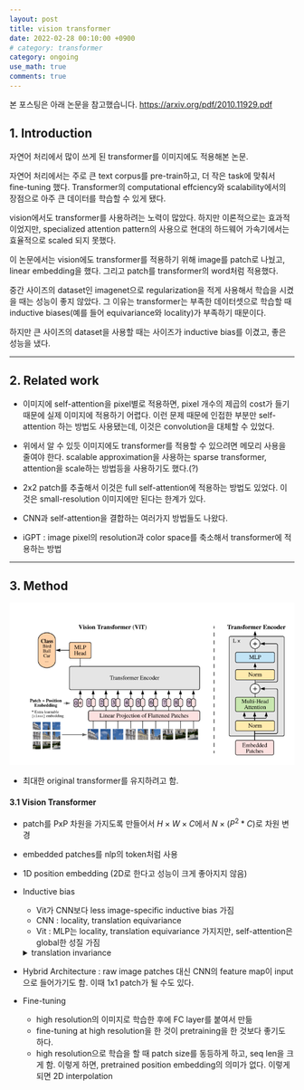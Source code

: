 ```yaml
---
layout: post
title: vision transformer
date: 2022-02-28 00:10:00 +0900
# category: transformer
category: ongoing
use_math: true
comments: true
---
```

본 포스팅은 아래 논문을 참고했습니다.
<https://arxiv.org/pdf/2010.11929.pdf>

## 1. Introduction

자연어 처리에서 많이 쓰게 된 transformer를 이미지에도 적용해본 논문.

자연어 처리에서는 주로 큰 text corpus를 pre-train하고, 더 작은 task에 맞춰서 fine-tuning 했다. Transformer의 computational effciency와 scalability에서의 장점으로 아주 큰 데이터를 학습할 수 있게 됐다.

vision에서도 transformer를 사용하려는 노력이 많았다. 하지만 이론적으로는 효과적이었지만, specialized attention pattern의 사용으로 현대의 하드웨어 가속기에서는 효율적으로 scaled 되지 못했다.

이 논문에서는 vision에도 transformer를 적용하기 위해 image를 patch로 나눴고, linear embedding을 했다. 그리고 patch를 transformer의 word처럼 적용했다.

중간 사이즈의 dataset인 imagenet으로 regularization을 적게 사용해서 학습을 시켰을 때는 성능이 좋지 않았다. 그 이유는 transformer는 부족한 데이터셋으로 학습할 때 inductive biases(예를 들어 equivariance와 locality)가 부족하기 때문이다.

하지만 큰 사이즈의 dataset을 사용할 때는 사이즈가 inductive bias를 이겼고, 좋은 성능을 냈다.

---

## 2. Related work

- 이미지에 self-attention을 pixel별로 적용하면, pixel 개수의 제곱의 cost가 들기 때문에 실제 이미지에 적용하기 어렵다. 이런 문제 때문에 인접한 부분만 self-attention 하는 방법도 사용됐는데, 이것은 convolution을 대체할 수 있었다.

- 위에서 알 수 있듯 이미지에도 transformer를 적용할 수 있으려면 메모리 사용을 줄여야 한다. scalable approximation을 사용하는 sparse transformer, attention을 scale하는 방법등을 사용하기도 했다.(?)

- 2x2 patch를 추출해서 이것은 full self-attention에 적용하는 방법도 있었다. 이것은 small-resolution 이미지에만 된다는 한계가 있다.

- CNN과 self-attention을 결합하는 여러가지 방법들도 나왔다.

- iGPT : image pixel의 resolution과 color space를 축소해서 transformer에 적용하는 방법

---

## 3. Method

![alt text](/public/img/220228/vision-transformer.png)

- 최대한 original transformer를 유지하려고 함.

#### 3.1 Vision Transformer

- patch를 PxP 차원을 가지도록 만들어서 $H{\times}W{\times}C$에서 $N{\times}(P^2*C)$로 차원 변경
- embedded patches를 nlp의 token처럼 사용
- 1D position embedding (2D로 한다고 성능이 크게 좋아지지 않음)
- Inductive bias
  - Vit가 CNN보다 less image-specific inductive bias 가짐
  - CNN : locality, translation equivariance
  - Vit : MLP는 locality, translation equivariance 가지지만, self-attention은 global한 성질 가짐
  <details>
    <summary>
        translation invariance
    </summary>

  - input의 위치와 상관없이 output이 동일한 값을 갖는것을 말한다. <br>
  - CNN은 translation equivariance한 네트워크이다. 하지만 max pooling의 약간의 translation invariance와 softmax의 translation invariance로 인해 translation invariance한 성질도 갖게 된다.<br>
  - Max-pooling : 대표적인 small translation invariance, k x k 범위 내에서의 translation에 대해서는 invariance 하다.<br>
  - conv layer : object의 위치와 상관없이 특정 패턴을 학습
  - softmax <br> 
  아래 게시물을 참고했습니다.<br>
  https://ganghee-lee.tistory.com/43
  </details>

- Hybrid Architecture : raw image patches 대신 CNN의 feature map이 input으로 들어가기도 함. 이때 1x1 patch가 될 수도 있다.
- Fine-tuning
  - high resolution의 이미지로 학습한 후에 FC layer를 붙여서 만듦
  - fine-tuning at high resolution을 한 것이 pretraining을 한 것보다 좋기도 하다.
  - high resolution으로 학습을 할 때 patch size를 동등하게 하고, seq len을 크게 함. 이렇게 하면, pretrained position embedding의 의미가 없다. 이렇게 되면 2D interpolation 